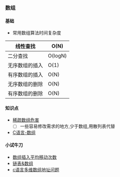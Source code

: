 ### 数组

#### 基础

- 常用数组算法时间复杂度

| 线性查找       | O(N)    |
| -------------- | ------- |
| 二分查找       | O(logN) |
| 无序数组的插入 | O(1)    |
| 有序数组的插入 | O(N)    |
| 无序数组的删除 | O(N)    |
| 有序数组的删除 | O(N)    |

#### 知识点

- [稀疏数组危害](https://lua.ren/topic/329/)
  - [ ] 一些容易修改需求的地方,少于数组,用散列表代替
- [C语言-数组](https://github.com/xuanchengsunjin/Jim_note/blob/sandbox/note/algorithm/data_structure/c_array.md)

#### 小试牛刀

- [数组插入平均移动次数](https://www.nowcoder.com/questionTerminal/59dc66fed7dc432485bf8bf99eb65ec5?toCommentId=556540)
- [链表&数组](https://www.nowcoder.com/test/question/done?tid=22369873&qid=325961#summary)
- [c语言多维数组地址问题](https://www.nowcoder.com/test/question/done?tid=22379336&qid=26150#summary)




